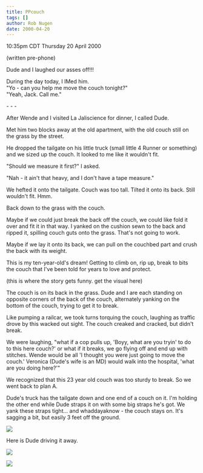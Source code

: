 ```yaml
---
title: PPcouch
tags: []
author: Rob Nugen
date: 2000-04-20
---
```


<title>Movin' the couch</title>
<p class=date>10:35pm CDT Thursday 20 April 2000</p>
<p class=note>(written pre-phone)</p>

<p>Dude and I laughed our asses off!!!

<p>During the day today, I IMed him.
<br>"Yo - can you help me move the couch tonight?"
<br>"Yeah, Jack.  Call me."

<p>- - - 

<p>After Wende and I visited La Jaliscience for dinner, I called Dude.

<p>Met him two blocks away at the old apartment, with the old couch
still on the grass by the street.

<p>He dropped the tailgate on his little truck (small little 4 Runner or something) and we sized up the couch.  It looked to me like it wouldn't fit.

<p>"Should we measure it first?" I asked.

<p>"Nah - it ain't that heavy, and I don't have a tape measure."

<p>We hefted it onto the tailgate.  Couch was too tall.  Tilted it
onto its back.  Still wouldn't fit.  Hmm.

<p>Back down to the grass with the couch.

<p>Maybe if we could just break the back off the couch, we could like
fold it over and fit it in that way.  I yanked on the cushion sewn to
the back and ripped it, spilling couch guts onto the grass.  That's
not going to work.

<p>Maybe if we lay it onto its back, we can pull on the couchbed part
and crush the back with its weight.

<p>This is my ten-year-old's dream!  Getting to climb on, rip up,
break to bits the couch that I've been told for years to love and
protect.

<p>(this is where the story gets funny.  get the visual here)

<p>The couch is on its back in the grass.  Dude and I are each
standing on opposite corners of the back of the couch, alternately
yanking on the bottom of the couch, trying to get it to break.

<p>Like pumping a railcar, we took turns torquing the couch, laughing
as traffic drove by this wacked out sight.  The couch creaked and
cracked, but didn't break.

<p>We were laughing, "what if a cop pulls up, 'Boyy, what are you
tryin' to do to this here couch?' or what if it breaks, we go flying
off and end up with stitches.  Wende would be all 'I thought you were
just going to move the couch.' Veronica (Dude's wife is an MD) would
walk into the hospital, 'what are you doing here?'"

<p>We recognized that this 23 year old couch was too sturdy to break.
So we went back to plan A.

<p>Dude's truck has the tailgate down and one end of a couch on it.
I'm holding the other end while Dude straps it on with some big straps
he's got.  We yank these straps tight... and whaddayaknow - the couch
stays on.  It's sagging a bit, but easily 3 feet off the ground.

<p><a href="/images/peeps/Dude/rob-couch.jpg"><img src="/images/peeps/Dude/thumbs/rob-couch.jpg"></a>

<p>Here is Dude driving it away.

<p><a href="/images/peeps/Dude/dude-couch.jpg"><img src="/images/peeps/Dude/thumbs/dude-couch.jpg"></a>

<p><img src='/images/rob/wL-ROB.gif'>

